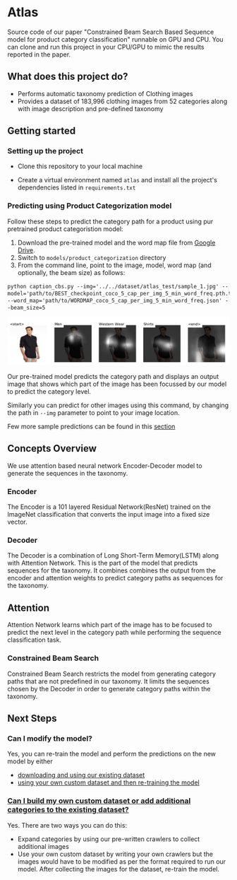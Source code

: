# Atlas

Source code of our paper "Constrained Beam Search Based Sequence model for product category classification" runnable on GPU and CPU. You can clone and run this project in your CPU/GPU to mimic the results reported in the paper.

## What does this project do?
* Performs automatic taxonomy prediction of Clothing images
* Provides a dataset of 183,996 clothing images from 52 categories along with image description and pre-defined taxonomy

## Getting started
### Setting up the project
* Clone this repository to your local machine

* Create a virtual environment named `atlas` and install all the project's dependencies
listed in `requirements.txt`


### Predicting using Product Categorization model
Follow these steps to predict the category path for a product using pur pretrained product categoristion model: 
1. Download the pre-trained model and the word map file from [Google Drive](https://drive.google.com/file/d/1MLbgQrACPvgxQTCP41FaNZr_gomTXkpu/view]).
2. Switch to `models/product_categorization` directory
3. From the command line, point to the image, model, word map (and optionally, the beam size) as follows:

```
python caption_cbs.py --img='../../dataset/atlas_test/sample_1.jpg' --model='path/to/BEST_checkpoint_coco_5_cap_per_img_5_min_word_freq.pth.tar' --word_map='path/to/WORDMAP_coco_5_cap_per_img_5_min_word_freq.json' --beam_size=5
```

![](./img/prediction_1.png)

Our pre-trained model predicts the category path and displays an output image that shows which part of the image has been focussed by our model to predict the category level.

Similarly you can predict for other images using this command, by changing the path in `--img` parameter to point to your image location.

Few more sample predictions can be found in this [section](https://github.com/vumaasha/Atlas/tree/master/models/apparel_classification)


## Concepts Overview
We use attention based neural network Encoder-Decoder model to generate the sequences in the taxonomy. 

### Encoder
The Encoder is a 101 layered Residual Network(ResNet) trained on the ImageNet classification that converts the input image into a fixed size vector.

### Decoder
The Decoder is a combination of Long Short-Term Memory(LSTM) along with Attention Network. This is the part of the model that predicts sequences for the taxonomy. It combines combines the output from the encoder and attention weights to predict category paths as sequences for the taxonomy. 

## Attention 
Attention Network learns which part of the image has to be focused to predict the next level in the category path while performing the sequence classification task.

### Constrained Beam Search 
Constrained Beam Search restricts the model from generating category paths that are not predefined in our taxonomy.  It limits the sequences chosen by the Decoder in order to generate category paths within the taxonomy.


## Next Steps
### Can I modify the model?
Yes, you can re-train the model and perform the predictions on the new model by either
* [downloading and using our existing dataset](https://github.com/vumaasha/Atlas/blob/master/dataset/README.md)
* [using your own custom dataset and then re-training the model](#can-i-build-my-own-custom-dataset-or-add-additional-categories-to-the-existing-dataset)

### [Can I build my own custom dataset or add additional categories to the existing dataset?](https://github.com/vumaasha/Atlas/blob/master/dataset/README.md)
Yes. There are two ways you can do this:
* Expand categories by using our pre-written crawlers to collect additional images
* Use your own custom dataset by writing your own crawlers but the images would have to be modified as per the format required to run our model. After collecting the images for the dataset, re-train the model. 
